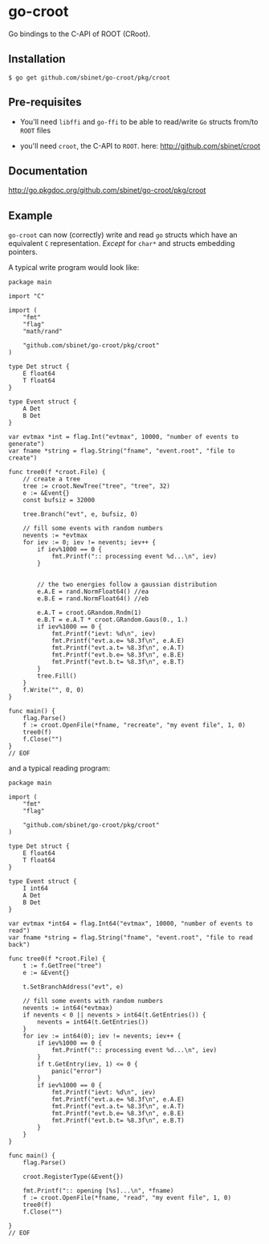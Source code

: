 go-croot
========

Go bindings to the C-API of ROOT (CRoot).

Installation
------------

    $ go get github.com/sbinet/go-croot/pkg/croot


Pre-requisites
--------------

- You'll need `libffi` and `go-ffi` to be able to read/write `Go` structs from/to `ROOT` files

- you'll need `croot`, the C-API to `ROOT`. here: http://github.com/sbinet/croot


Documentation
-------------

 http://go.pkgdoc.org/github.com/sbinet/go-croot/pkg/croot


Example
-------

`go-croot` can now (correctly) write and read `go` structs which have
an equivalent `C` representation.
*Except* for `char*` and structs embedding pointers.

A typical write program would look like:

    package main
    
    import "C"
    
    import (
    	"fmt"
    	"flag"
    	"math/rand"
    
    	"github.com/sbinet/go-croot/pkg/croot"
    )
    
    type Det struct {
    	E float64
    	T float64
    }
    
    type Event struct {
    	A Det
    	B Det
    }
    
    var evtmax *int = flag.Int("evtmax", 10000, "number of events to generate")
    var fname *string = flag.String("fname", "event.root", "file to create")
    
    func tree0(f *croot.File) {
    	// create a tree
    	tree := croot.NewTree("tree", "tree", 32)
    	e := &Event{}
    	const bufsiz = 32000
    
    	tree.Branch("evt", e, bufsiz, 0)
    
    	// fill some events with random numbers
    	nevents := *evtmax
    	for iev := 0; iev != nevents; iev++ {
    		if iev%1000 == 0 {
    			fmt.Printf(":: processing event %d...\n", iev)
    		}
    
    
    		// the two energies follow a gaussian distribution
    		e.A.E = rand.NormFloat64() //ea
    		e.B.E = rand.NormFloat64() //eb
    
    		e.A.T = croot.GRandom.Rndm(1)
    		e.B.T = e.A.T * croot.GRandom.Gaus(0., 1.)
    		if iev%1000 == 0 {
    			fmt.Printf("ievt: %d\n", iev)
    			fmt.Printf("evt.a.e= %8.3f\n", e.A.E)
    			fmt.Printf("evt.a.t= %8.3f\n", e.A.T)
    			fmt.Printf("evt.b.e= %8.3f\n", e.B.E)
    			fmt.Printf("evt.b.t= %8.3f\n", e.B.T)
    		}
    		tree.Fill()
    	}
    	f.Write("", 0, 0)
    }
    
    func main() {
    	flag.Parse()
    	f := croot.OpenFile(*fname, "recreate", "my event file", 1, 0)
    	tree0(f)
    	f.Close("")
    }
    // EOF


and a typical reading program:

    package main
    
    import (
    	"fmt"
    	"flag"
    
    	"github.com/sbinet/go-croot/pkg/croot"
    )
    
    type Det struct {
    	E float64
    	T float64
    }
    
    type Event struct {
    	I int64
    	A Det
    	B Det
    }
    
    var evtmax *int64 = flag.Int64("evtmax", 10000, "number of events to read")
    var fname *string = flag.String("fname", "event.root", "file to read back")
    
    func tree0(f *croot.File) {
    	t := f.GetTree("tree")
    	e := &Event{}
    
    	t.SetBranchAddress("evt", e)
    
    	// fill some events with random numbers
    	nevents := int64(*evtmax)
    	if nevents < 0 || nevents > int64(t.GetEntries()) {
    		nevents = int64(t.GetEntries())
    	}
    	for iev := int64(0); iev != nevents; iev++ {
    		if iev%1000 == 0 {
    			fmt.Printf(":: processing event %d...\n", iev)
    		}
    		if t.GetEntry(iev, 1) <= 0 {
    			panic("error")
    		}
    		if iev%1000 == 0 {
    			fmt.Printf("ievt: %d\n", iev)
    			fmt.Printf("evt.a.e= %8.3f\n", e.A.E)
    			fmt.Printf("evt.a.t= %8.3f\n", e.A.T)
    			fmt.Printf("evt.b.e= %8.3f\n", e.B.E)
    			fmt.Printf("evt.b.t= %8.3f\n", e.B.T)
    		}
    	}
    }
    
    func main() {
    	flag.Parse()
    	
    	croot.RegisterType(&Event{})
    
    	fmt.Printf(":: opening [%s]...\n", *fname)
    	f := croot.OpenFile(*fname, "read", "my event file", 1, 0)
    	tree0(f)
    	f.Close("")
    
    }
    // EOF

